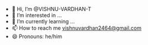 - 👋 Hi, I’m @VISHNU-VARDHAN-T
- 👀 I’m interested in ...
- 🌱 I’m currently learning ...
- 📫 How to reach me vishnuvardhan2464@gmail.com
- 😄 Pronouns: he/him


<!---
VISHNU-VARDHAN-T/VISHNU-VARDHAN-T is a ✨ special ✨ repository because its `README.md` (this file) appears on your GitHub profile.
You can click the Preview link to take a look at your changes.
--->
